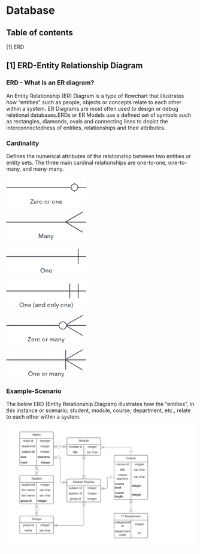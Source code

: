# Database
## Table of contents

[1] ERD


## [1] ERD-Entity Relationship Diagram

### ERD - What is an ER diagram?

An Entity Relationship (ER) Diagram is a type of flowchart that illustrates how “entities” such as people, objects or concepts relate to each other within a system. ER Diagrams are most often used to design or debug relational databases.ERDs or ER Models use a defined set of symbols such as rectangles, diamonds, ovals and connecting lines to depict the interconnectedness of entities, relationships and their attributes.

### Cardinality

Defines the numerical attributes of the relationship between two entities or entity sets. The three main cardinal relationships are one-to-one, one-to-many, and many-many.

![Alt text](https://github.com/matthewsides/Database/blob/master/erd-symbols-1.svg?raw=true "ERD")

![Alt text](https://github.com/matthewsides/Database/blob/master/erd-symbols-2.svg?raw=true "ERD")

![Alt text](https://github.com/matthewsides/Database/blob/master/erd-symbols-3.svg?raw=true "ERD")

![Alt text](https://github.com/matthewsides/Database/blob/master/erd-symbols-4.svg?raw=true "ERD")

![Alt text](https://github.com/matthewsides/Database/blob/master/erd-symbols-5.svg?raw=true "ERD")

![Alt text](https://github.com/matthewsides/Database/blob/master/erd-symbols-6.svg?raw=true "ERD")

### Example-Scenario

The below ERD (Entity Relationship Diagram) illustrates how the “entities”, in this instance or scenario; student, module, course, department, etc., relate to each other within a system.

![Alt text](https://github.com/matthewsides/Database/blob/master/Entity%20Relationship%20Diagram.png?raw=true "ERD")
